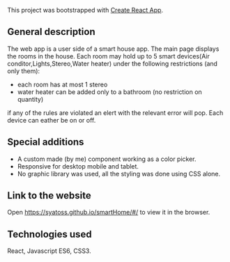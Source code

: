 This project was bootstrapped with [Create React App](https://github.com/facebook/create-react-app).

## General description

The web app is a user side of a smart house app.
The main page displays the rooms in the house.
Each room may hold up to 5 smart devices(Air conditor,Lights,Stereo,Water heater) under the following restrictions (and only them):
* each room has at most 1 stereo
* water heater can be added only to a bathroom (no restriction on quantity)

if any of the rules are violated an elert with the relevant error will pop.
Each device can eather be on or off.

## Special additions

* A custom made (by me) component working as a color picker.
* Responsive for desktop mobile and tablet.
* No graphic library was used, all the styling was done using CSS alone.

## Link to the website

Open https://syatoss.github.io/smartHome/#/ to view it in the browser.

## Technologies used

React, Javascript ES6, CSS3.


